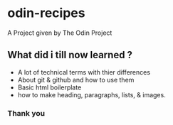# odin-recipes
A Project given by The Odin Project

## What did i till now learned ?
- A lot of technical terms with thier differences
- About git & github and how to use them
- Basic html boilerplate
- how to make heading, paragraphs, lists, & images.

### Thank you 
